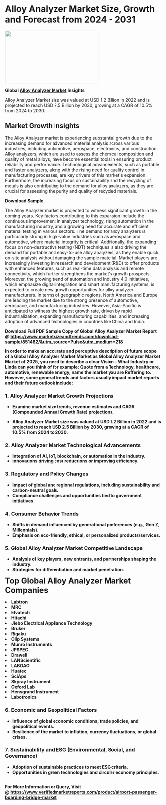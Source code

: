 <H1>Alloy Analyzer Market Size, Growth and Forecast from 2024 - 2031</H1><img class="aligncenter size-medium wp-image-584254" src="https://thirdeyenews.in/wp-content/uploads/2024/09/Global-Market-Research-300x168.jpeg" alt="" width="300" height="168" /><p><strong>Global&nbsp;<a href="https://www.marketsizeandtrends.com/download-sample/851482/&amp;utm_source=Pulse&amp;utm_medium=218">Alloy Analyzer Market</a> Insights</strong></p><p>Alloy Analyzer Market size was valued at USD 1.2 Billion in 2022 and is projected to reach USD 2.5 Billion by 2030, growing at a CAGR of 10.5% from 2024 to 2030.</p><p><h2>Market Growth Insights</h2> <p>The Alloy Analyzer market is experiencing substantial growth due to the increasing demand for advanced material analysis across various industries, including automotive, aerospace, electronics, and construction. Alloy analyzers, which are used to assess the chemical composition and quality of metal alloys, have become essential tools in ensuring product reliability and performance. Technological advancements, such as portable and faster analyzers, along with the rising need for quality control in manufacturing processes, are key drivers of this market's expansion. Furthermore, the increasing focus on sustainability and the recycling of metals is also contributing to the demand for alloy analyzers, as they are crucial for assessing the purity and quality of recycled materials.</p> <p><strong>Download Sample</strong></p> <p>The Alloy Analyzer market is projected to witness significant growth in the coming years. Key factors contributing to this expansion include the continuous improvement in analyzer technology, rising automation in the manufacturing industry, and a growing need for accurate and efficient material testing in various sectors. The demand for alloy analyzers is particularly strong in high-value industries such as aerospace and automotive, where material integrity is critical. Additionally, the expanding focus on non-destructive testing (NDT) techniques is also driving the demand for portable and easy-to-use alloy analyzers, as they enable quick, on-site analysis without damaging the sample material. Market players are increasingly investing in research and development (R&D) to offer products with enhanced features, such as real-time data analysis and remote connectivity, which further strengthens the market's growth prospects. Moreover, the growing trend of automation and Industry 4.0 initiatives, which emphasize digital integration and smart manufacturing systems, is expected to create new growth opportunities for alloy analyzer manufacturers. In terms of geographic regions, North America and Europe are leading the market due to the strong presence of automotive, aerospace, and manufacturing industries. However, Asia-Pacific is anticipated to witness the highest growth rate, driven by rapid industrialization, expanding manufacturing capabilities, and increasing adoption of advanced technologies in countries like China and India. <p><strong></p><p><span class=""><strong>Download Full PDF Sample Copy of Global Alloy Analyzer Market Report</strong> @ <a href="https://www.marketsizeandtrends.com/download-sample/851482/&amp;utm_source=Pulse&amp;utm_medium=218" target="_blank">https://www.marketsizeandtrends.com/download-sample/851482/&amp;utm_source=Pulse&amp;utm_medium=218</a></span></p><p>In order to make an accurate and perceptive description of future scope of a Global&nbsp;Alloy Analyzer Market Market as Global&nbsp;Alloy Analyzer Market Market of 2025, you need to describe a clear Vision &ndash; What Industry or Linda can you think of for example: Quote from a Technology, healthcare, automotive, renewable energy, name the market you are Reffering to. However, some general trends and factors usually impact market reports and their future outlook include:</p><h3>1.&nbsp;<strong>Alloy Analyzer Market Growth Projections</strong></h3><ul><li>Examine market size trends, revenue estimates and CAGR (Compounded Annual Growth Rate) projections.</li><li><p>Alloy Analyzer Market size was valued at USD 1.2 Billion in 2022 and is projected to reach USD 2.5 Billion by 2030, growing at a CAGR of 10.5% from 2024 to 2030.</p></li></ul><h3>2.&nbsp;<strong>Alloy Analyzer Market Technological Advancements</strong></h3><ul><li>Integration of AI, IoT, blockchain, or automation in the industry.</li><li>Innovations driving cost reductions or improving efficiency.</li></ul><h3>3.&nbsp;<strong>Regulatory and Policy Changes</strong></h3><ul><li>Impact of global and regional regulations, including sustainability and carbon-neutral goals.</li><li>Compliance challenges and opportunities tied to government initiatives.</li></ul><h3>4.&nbsp;<strong>Consumer Behavior Trends</strong></h3><ul><li>Shifts in demand influenced by generational preferences (e.g., Gen Z, Millennials).</li><li>Emphasis on eco-friendly, ethical, or personalized products/services.</li></ul><h3>5.&nbsp;<strong>Global Alloy Analyzer Market Competitive Landscape</strong></h3><ul><li>Analysis of key players, new entrants, and partnerships shaping the industry.</li><li>Strategies for differentiation and market penetration.</li></ul><p data-pm-slice="1 1 []"><span style="color: inherit; font-family: inherit; font-size: 25px;">Top Global Alloy Analyzer Market Companies</span></p><div class="" data-test-id=""><p><li>Labtron</li><li> MRC</li><li> Elvatech</li><li> Hitachi</li><li> Jiebo Electrical Appliance Technology</li><li> Bruker</li><li> Rigaku</li><li> Olip Systems</li><li> Munro Instruments</li><li> JPSPEC</li><li> Drawell</li><li> LANScientific</li><li> LABOAO</li><li> Huatec</li><li> SciAps</li><li> Skyray Instrument</li><li> Oxford Lab</li><li> Hensgrand Instrument</li><li> Labotronics</li></p></div><h3>6.&nbsp;<strong>Economic and Geopolitical Factors</strong></h3><ul><li>Influence of global economic conditions, trade policies, and geopolitical events.</li><li>Resilience of the market to inflation, currency fluctuations, or global crises.</li></ul><h3>7.&nbsp;<strong>Sustainability and ESG (Environmental, Social, and Governance)</strong></h3><ul><li>Adoption of sustainable practices to meet ESG criteria.</li><li>Opportunities in green technologies and circular economy principles.</li></ul><h2><strong style="font-size: 14px;">For More Information or Query, Visit @&nbsp;</strong><a style="background-color: #ffffff; font-size: 14px;" href="https://www.marketsizeandtrends.com/report/alloy-analyzer-market/" target="_blank">https://www.verifiedmarketreports.com/product/airport-passenger-boarding-bridge-market</a></h2>
